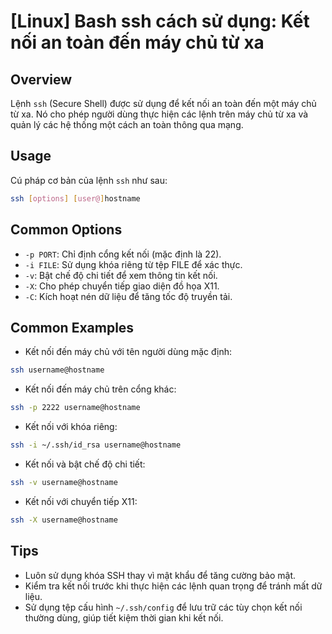 # [Linux] Bash ssh cách sử dụng: Kết nối an toàn đến máy chủ từ xa

## Overview
Lệnh `ssh` (Secure Shell) được sử dụng để kết nối an toàn đến một máy chủ từ xa. Nó cho phép người dùng thực hiện các lệnh trên máy chủ từ xa và quản lý các hệ thống một cách an toàn thông qua mạng.

## Usage
Cú pháp cơ bản của lệnh `ssh` như sau:

```bash
ssh [options] [user@]hostname
```

## Common Options
- `-p PORT`: Chỉ định cổng kết nối (mặc định là 22).
- `-i FILE`: Sử dụng khóa riêng từ tệp FILE để xác thực.
- `-v`: Bật chế độ chi tiết để xem thông tin kết nối.
- `-X`: Cho phép chuyển tiếp giao diện đồ họa X11.
- `-C`: Kích hoạt nén dữ liệu để tăng tốc độ truyền tải.

## Common Examples
- Kết nối đến máy chủ với tên người dùng mặc định:

```bash
ssh username@hostname
```

- Kết nối đến máy chủ trên cổng khác:

```bash
ssh -p 2222 username@hostname
```

- Kết nối với khóa riêng:

```bash
ssh -i ~/.ssh/id_rsa username@hostname
```

- Kết nối và bật chế độ chi tiết:

```bash
ssh -v username@hostname
```

- Kết nối với chuyển tiếp X11:

```bash
ssh -X username@hostname
```

## Tips
- Luôn sử dụng khóa SSH thay vì mật khẩu để tăng cường bảo mật.
- Kiểm tra kết nối trước khi thực hiện các lệnh quan trọng để tránh mất dữ liệu.
- Sử dụng tệp cấu hình `~/.ssh/config` để lưu trữ các tùy chọn kết nối thường dùng, giúp tiết kiệm thời gian khi kết nối.